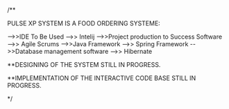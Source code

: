 /**


 PULSE XP SYSTEM IS A FOOD ORDERING SYSTEME:

-->>IDE To Be Used -->> Intelij
-->>Project production to Success Software -->> Agile Scrums
-->>Java Framework -->> Spring Framework
-->>Database management software -->> Hibernate

**DESIGNING OF THE SYSTEM STILL IN PROGRESS.

**IMPLEMENTATION OF THE INTERACTIVE CODE BASE STILL IN PROGRESS.


*/
